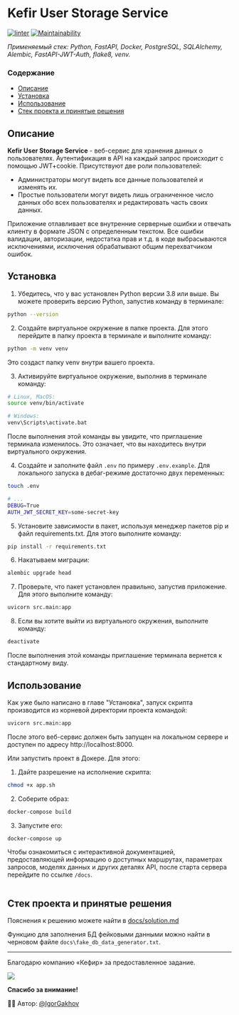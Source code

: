 # Kefir User Storage Service

[![linter](https://github.com/IgorGakhov/Kefir-User-Storage-Service/actions/workflows/linter-checker.yml/badge.svg?branch=main)](https://github.com/IgorGakhov/Kefir-User-Storage-Service/actions/workflows/linter-checker.yml) [![Maintainability](https://api.codeclimate.com/v1/badges/444eff433cd4b9b307c4/maintainability)](https://codeclimate.com/github/IgorGakhov/Kefir-User-Storage-Service/maintainability)

*Применяемый стек: Python, FastAPI, Docker, PostgreSQL, SQLAlchemy, Alembic, FastAPI-JWT-Auth, flake8, venv.*

### Содержание
* [Описание](#описание)
* [Установка](#установка)
* [Использование](#использование)
* [Стек проекта и принятые решения](#стек-проекта-и-принятые-решения)

## Описание

**Kefir User Storage Service** - веб-сервис для хранения данных о пользователях. Аутентификация в API на каждый запрос происходит с помощью JWT+cookie. Присутствуют две роли пользователей:
- Администраторы могут видеть все данные пользователей и изменять их.
- Простые пользователи могут видеть лишь ограниченное число данных обо всех
пользователях и редактировать часть своих данных.

Приложение отлавливает все внутренние серверные ошибки и отвечать клиенту в формате JSON с определенным текстом. Все ошибки валидации, авторизации, недостатка прав и т.д. в коде выбрасываются исключениями, исключения обрабатывают общим перехватчиком ошибок.

## Установка

1. Убедитесь, что у вас установлен Python версии 3.8 или выше. Вы можете проверить версию Python, запустив команду в терминале:

```Bash
python --version
```

2. Создайте виртуальное окружение в папке проекта. Для этого перейдите в папку проекта в терминале и выполните команду:

```Bash
python -m venv venv
```

Это создаст папку venv внутри вашего проекта.

3. Активируйте виртуальное окружение, выполнив в терминале команду:

```Bash
# Linux, MacOS:
source venv/bin/activate

# Windows:
venv\Scripts\activate.bat
```

После выполнения этой команды вы увидите, что приглашение терминала изменилось. Это означает, что вы находитесь внутри виртуального окружения.

4. Создайте и заполните файл `.env` по примеру `.env.example`. Для локального запуска в дебаг-режиме достаточно двух переменных:

```Bash
touch .env

# ...
DEBUG=True
AUTH_JWT_SECRET_KEY=some-secret-key
```

5. Установите зависимости в пакет, используя менеджер пакетов pip и файл requirements.txt. Для этого выполните команду:

```Bash
pip install -r requirements.txt
```

6. Накатываем миграции:

```Bash
alembic upgrade head
```

7. Проверьте, что пакет установлен правильно, запустив приложение. Для этого выполните команду:

```Bash
uvicorn src.main:app
```

8. Если вы хотите выйти из виртуального окружения, выполните команду:

```Bash
deactivate
```

После выполнения этой команды приглашение терминала вернется к стандартному виду.

## Использование

Как уже было написано в главе "Установка", запуск скрипта производится из корневой директории проекта командой:

```Bash
uvicorn src.main:app
```

После этого веб-сервис должен быть запущен на локальном сервере и доступен по адресу http://localhost:8000.

Или запустить проект в Докере. Для этого:

1. Дайте разрешение на исполнение скрипта:

```Bash
chmod +x app.sh
```

2. Соберите образ:

```Bash
docker-compose build
```

3. Запустите его:

```Bash
docker-compose up
```

Чтобы ознакомиться с интерактивной документацией, предоставляющей информацию о доступных маршрутах, параметрах запросов, моделях данных и других деталях API, после старта сервера перейдите по ссылке `/docs`.

<image src="docs/kefir-service-ui-screen.png" alt="">

## Стек проекта и принятые решения

Пояснения к решению можете найти в [docs/solution.md](https://github.com/IgorGakhov/Kefir-User-Storage-Service/blob/main/docs/solution.md)

Функцию для заполнения БД фейковыми данными можно найти в черновом файле `docs\fake_db_data_generator.txt`.

___

Благодарю компанию «Кефир» за предоставленное задание.

[![](https://st.renderu.com/image/472402)](https://kefirgames.com/)


**Спасибо за внимание!**

:man_technologist: Автор: [@IgorGakhov](https://github.com/IgorGakhov)
